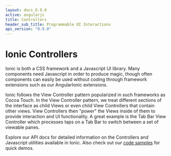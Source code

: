 ```yaml
---
layout: docs_0.9.0
active: angularjs
title: Controllers
header_sub_title: Programmable UI Interactions
api_version: "0.9.0"
---
```


# Ionic Controllers

Ionic is both a CSS framework and a Javascript UI library. Many components need Javascript in order to produce magic, though often components
can easily be used without coding through framework extensions such as our AngularIonic extensions.

Ionic follows the View Controller pattern popularized in such frameworks as Cocoa Touch. In the View Controller pattern, we treat different sections of the interface as child Views or even child View Controllers that contain other views. View Controllers then "power" the Views inside of them to provide interaction and UI functionality. A great example is the Tab Bar View Controller which processes taps on a Tab Bar to switch between a set of viewable panes.

Explore our API docs for detailed information on the Controllers and Javascript utilities available in Ionic. Also check out our [code samples](/examples/code/) for quick demos. 
